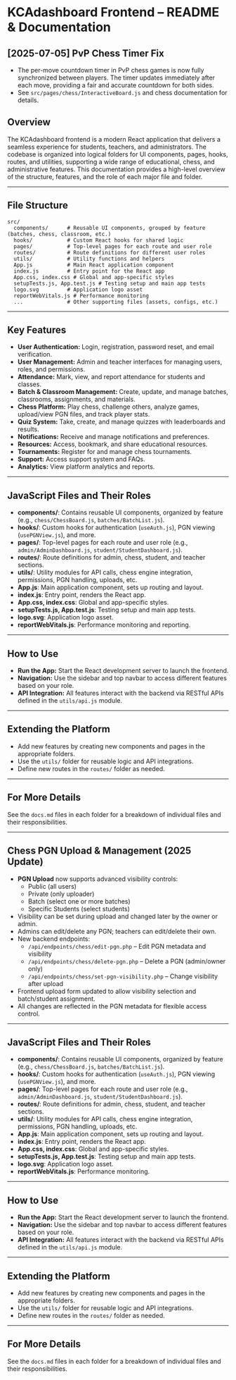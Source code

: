 # KCAdashboard Frontend – README & Documentation

## [2025-07-05] PvP Chess Timer Fix

- The per-move countdown timer in PvP chess games is now fully synchronized between players. The timer updates immediately after each move, providing a fair and accurate countdown for both sides.
- See `src/pages/chess/InteractiveBoard.js` and chess documentation for details.

## Overview

The KCAdashboard frontend is a modern React application that delivers a seamless experience for students, teachers, and administrators. The codebase is organized into logical folders for UI components, pages, hooks, routes, and utilities, supporting a wide range of educational, chess, and administrative features. This documentation provides a high-level overview of the structure, features, and the role of each major file and folder.

---

## File Structure

```
src/
  components/      # Reusable UI components, grouped by feature (batches, chess, classroom, etc.)
  hooks/           # Custom React hooks for shared logic
  pages/           # Top-level pages for each route and user role
  routes/          # Route definitions for different user roles
  utils/           # Utility functions and helpers
  App.js           # Main React application component
  index.js         # Entry point for the React app
  App.css, index.css # Global and app-specific styles
  setupTests.js, App.test.js # Testing setup and main app tests
  logo.svg         # Application logo asset
  reportWebVitals.js # Performance monitoring
  ...              # Other supporting files (assets, configs, etc.)
```

---

## Key Features

- **User Authentication:** Login, registration, password reset, and email verification.
- **User Management:** Admin and teacher interfaces for managing users, roles, and permissions.
- **Attendance:** Mark, view, and report attendance for students and classes.
- **Batch & Classroom Management:** Create, update, and manage batches, classrooms, assignments, and materials.
- **Chess Platform:** Play chess, challenge others, analyze games, upload/view PGN files, and track player stats.
- **Quiz System:** Take, create, and manage quizzes with leaderboards and results.
- **Notifications:** Receive and manage notifications and preferences.
- **Resources:** Access, bookmark, and share educational resources.
- **Tournaments:** Register for and manage chess tournaments.
- **Support:** Access support system and FAQs.
- **Analytics:** View platform analytics and reports.

---

## JavaScript Files and Their Roles

- **components/**: Contains reusable UI components, organized by feature (e.g., `chess/ChessBoard.js`, `batches/BatchList.js`).
- **hooks/**: Custom hooks for authentication (`useAuth.js`), PGN viewing (`usePGNView.js`), and more.
- **pages/**: Top-level pages for each route and user role (e.g., `admin/AdminDashboard.js`, `student/StudentDashboard.js`).
- **routes/**: Route definitions for admin, chess, student, and teacher sections.
- **utils/**: Utility modules for API calls, chess engine integration, permissions, PGN handling, uploads, etc.
- **App.js**: Main application component, sets up routing and layout.
- **index.js**: Entry point, renders the React app.
- **App.css, index.css**: Global and app-specific styles.
- **setupTests.js, App.test.js**: Testing setup and main app tests.
- **logo.svg**: Application logo asset.
- **reportWebVitals.js**: Performance monitoring and reporting.

---

## How to Use

- **Run the App:** Start the React development server to launch the frontend.
- **Navigation:** Use the sidebar and top navbar to access different features based on your role.
- **API Integration:** All features interact with the backend via RESTful APIs defined in the `utils/api.js` module.

---

## Extending the Platform

- Add new features by creating new components and pages in the appropriate folders.
- Use the `utils/` folder for reusable logic and API integrations.
- Define new routes in the `routes/` folder as needed.

---

## For More Details

See the `docs.md` files in each folder for a breakdown of individual files and their responsibilities.

---

## Chess PGN Upload & Management (2025 Update)

- **PGN Upload** now supports advanced visibility controls:
  - Public (all users)
  - Private (only uploader)
  - Batch (select one or more batches)
  - Specific Students (select students)
- Visibility can be set during upload and changed later by the owner or admin.
- Admins can edit/delete any PGN; teachers can edit/delete their own.
- New backend endpoints:
  - `/api/endpoints/chess/edit-pgn.php` – Edit PGN metadata and visibility
  - `/api/endpoints/chess/delete-pgn.php` – Delete a PGN (admin/owner only)
  - `/api/endpoints/chess/set-pgn-visibility.php` – Change visibility after upload
- Frontend upload form updated to allow visibility selection and batch/student assignment.
- All changes are reflected in the PGN metadata for flexible access control.

---

## JavaScript Files and Their Roles

- **components/**: Contains reusable UI components, organized by feature (e.g., `chess/ChessBoard.js`, `batches/BatchList.js`).
- **hooks/**: Custom hooks for authentication (`useAuth.js`), PGN viewing (`usePGNView.js`), and more.
- **pages/**: Top-level pages for each route and user role (e.g., `admin/AdminDashboard.js`, `student/StudentDashboard.js`).
- **routes/**: Route definitions for admin, chess, student, and teacher sections.
- **utils/**: Utility modules for API calls, chess engine integration, permissions, PGN handling, uploads, etc.
- **App.js**: Main application component, sets up routing and layout.
- **index.js**: Entry point, renders the React app.
- **App.css, index.css**: Global and app-specific styles.
- **setupTests.js, App.test.js**: Testing setup and main app tests.
- **logo.svg**: Application logo asset.
- **reportWebVitals.js**: Performance monitoring.

---

## How to Use

- **Run the App:** Start the React development server to launch the frontend.
- **Navigation:** Use the sidebar and top navbar to access different features based on your role.
- **API Integration:** All features interact with the backend via RESTful APIs defined in the `utils/api.js` module.

---

## Extending the Platform

- Add new features by creating new components and pages in the appropriate folders.
- Use the `utils/` folder for reusable logic and API integrations.
- Define new routes in the `routes/` folder as needed.

---

## For More Details

See the `docs.md` files in each folder for a breakdown of individual files and their responsibilities.
